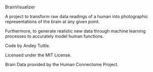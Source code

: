 BrainVisualizer

A project to transform raw data readings of a human into photographic representations of the brain at any given point.

Furthermore, to generate realistic new data through machine learning processes to accurately model human functions.

Code by Andey Tuttle.

Licensed under the MIT License.

Brain Data provided by the Human Connectome Project.
